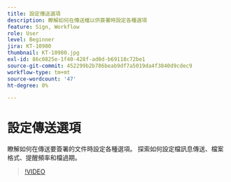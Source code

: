 ```yaml
---
title: 設定傳送選項
description: 瞭解如何在傳送檔以供簽署時設定各種選項
feature: Sign, Workflow
role: User
level: Beginner
jira: KT-10980
thumbnail: KT-10980.jpg
exl-id: 86c0825e-1f40-428f-ad0d-b69118c72be1
source-git-commit: 452299b2b786beab9df7a5019da4f3840d9cdec9
workflow-type: tm+mt
source-wordcount: '47'
ht-degree: 0%

---
```


# 設定傳送選項

瞭解如何在傳送要簽署的文件時設定各種選項。 探索如何設定檔訊息傳送、檔案格式、提醒頻率和檔過期。

>[!VIDEO](https://video.tv.adobe.com/v/346675?quality=12&learn=on&hidetitle=true)
